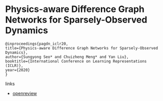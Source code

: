 # Physics-aware Difference Graph Networks for Sparsely-Observed Dynamics

```
@inproceedings{pagdn_iclr20,
title={Physics-aware Difference Graph Networks for Sparsely-Observed Dynamics},
author={Sungyong Seo* and Chuizheng Meng* and Yan Liu},
booktitle={International Conference on Learning Representations (ICLR)},
year={2020}
}
```

links
- [openreview](https://openreview.net/forum?id=r1gelyrtwH)

